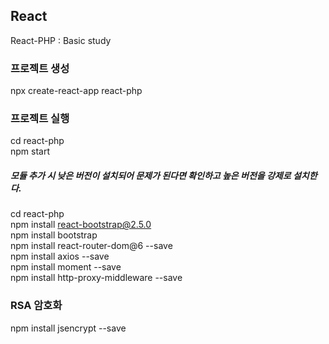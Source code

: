 ## React
React-PHP : Basic study

### 프로젝트 생성
npx create-react-app react-php

### 프로젝트 실행
cd react-php  
npm start  

##### 모듈 추가 시 낮은 버전이 설치되어 문제가 된다면 확인하고 높은 버전을 강제로 설치한다.
cd react-php  
npm install react-bootstrap@2.5.0   
npm install bootstrap  
npm install react-router-dom@6 --save   
npm install axios --save   
npm install moment --save   
npm install http-proxy-middleware --save  

### RSA 암호화
npm install jsencrypt --save  
